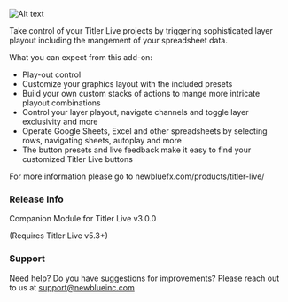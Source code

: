 ![Alt text](./logo.png "New Blue Logo")

Take control of your Titler Live projects by triggering sophisticated layer playout including the mangement of your spreadsheet data.

What you can expect from this add-on:

* Play-out control
* Customize your graphics layout with the included presets
* Build your own custom stacks of actions to mange more intricate playout combinations
* Control your layer playout, navigate channels and toggle layer exclusivity and more
* Operate Google Sheets, Excel and other spreadsheets by selecting rows, navigating sheets, autoplay and more
* The button presets and live feedback make it easy to find your customized Titler Live buttons 


For more information please go to newbluefx.com/products/titler-live/

### Release Info
Companion Module for Titler Live v3.0.0

(Requires Titler Live v5.3+)

### Support
Need help? Do you have suggestions for improvements?
Please reach out to us at support@newblueinc.com




